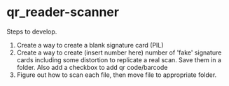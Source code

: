 # qr_reader-scanner

Steps to develop.
1. Create a way to create a blank signature card (PIL)
2. Create a way to create (insert number here) number of 'fake' signature cards including some distortion to replicate a real scan. Save them in a folder. Also add a checkbox to add qr code/barcode
3. Figure out how to scan each file, then move file to appropriate folder.
